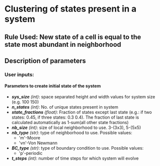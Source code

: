 # Clustering of states present in a system
## Rule Used: New state of a cell is equal to the state most abundant in neighborhood


## Description of parameters

### User inputs:
#### Parameters to create initial state of the system
- ***sys_size*** _(int)_: space separated height and width values for system size (e.g. 100 150)
- ***n_states*** _(int)_: No. of unique states present in system
- ***state_fractions*** _(float)_: Fraction of states except last state (e.g.: if two states: 0.45, if three states: 0.3 0.4). The fraction of last state is calculated automatically as 1-sum(all other state fractions)
- ***nb_size*** _(int)_: size of local neighborhood to use. 3-(3x3), 5-(5x5)
- ***nb_type*** _(str)_: type of neighborhood to use. Possible values:
  - 'm'-Moore
  - 'vn'-Von Newmann
- ***BC_type*** _(str)_: type of boundary condition to use. Possible values:
  - 'p'-periodic
- ***t_steps*** _(int)_: number of time steps for which system will evolve
